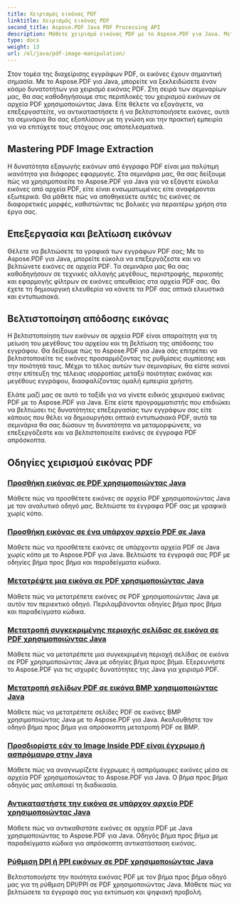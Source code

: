 ```yaml
---
title: Χειρισμός εικόνας PDF
linktitle: Χειρισμός εικόνας PDF
second_title: Aspose.PDF Java PDF Processing API
description: Μάθετε χειρισμό εικόνας PDF με το Aspose.PDF για Java. Μεταμορφώστε, επεξεργαστείτε και βελτιστοποιήστε τις εικόνες στα έγγραφα PDF σας χωρίς κόπο.
type: docs
weight: 13
url: /el/java/pdf-image-manipulation/
---
```


Στον τομέα της διαχείρισης εγγράφων PDF, οι εικόνες έχουν σημαντική σημασία. Με το Aspose.PDF για Java, μπορείτε να ξεκλειδώσετε έναν κόσμο δυνατοτήτων για χειρισμό εικόνας PDF. Στη σειρά των σεμιναρίων μας, θα σας καθοδηγήσουμε στις περιπλοκές του χειρισμού εικόνων σε αρχεία PDF χρησιμοποιώντας Java. Είτε θέλετε να εξαγάγετε, να επεξεργαστείτε, να αντικαταστήσετε ή να βελτιστοποιήσετε εικόνες, αυτά τα σεμινάρια θα σας εξοπλίσουν με τη γνώση και την πρακτική εμπειρία για να επιτύχετε τους στόχους σας αποτελεσματικά.

## Mastering PDF Image Extraction

Η δυνατότητα εξαγωγής εικόνων από έγγραφα PDF είναι μια πολύτιμη ικανότητα για διάφορες εφαρμογές. Στα σεμινάρια μας, θα σας δείξουμε πώς να χρησιμοποιείτε το Aspose.PDF για Java για να εξάγετε εύκολα εικόνες από αρχεία PDF, είτε είναι ενσωματωμένες είτε αναφέρονται εξωτερικά. Θα μάθετε πώς να αποθηκεύετε αυτές τις εικόνες σε διαφορετικές μορφές, καθιστώντας τις βολικές για περαιτέρω χρήση στα έργα σας.

## Επεξεργασία και βελτίωση εικόνων

Θέλετε να βελτιώσετε τα γραφικά των εγγράφων PDF σας; Με το Aspose.PDF για Java, μπορείτε εύκολα να επεξεργάζεστε και να βελτιώνετε εικόνες σε αρχεία PDF. Τα σεμινάρια μας θα σας καθοδηγήσουν σε τεχνικές αλλαγής μεγέθους, περιστροφής, περικοπής και εφαρμογής φίλτρων σε εικόνες απευθείας στα αρχεία PDF σας. Θα έχετε τη δημιουργική ελευθερία να κάνετε τα PDF σας οπτικά ελκυστικά και εντυπωσιακά.

## Βελτιστοποίηση απόδοσης εικόνας

Η βελτιστοποίηση των εικόνων σε αρχεία PDF είναι απαραίτητη για τη μείωση του μεγέθους του αρχείου και τη βελτίωση της απόδοσης του εγγράφου. Θα δείξουμε πώς το Aspose.PDF για Java σάς επιτρέπει να βελτιστοποιείτε τις εικόνες προσαρμόζοντας τις ρυθμίσεις συμπίεσης και την ποιότητά τους. Μέχρι το τέλος αυτών των σεμιναρίων, θα είστε ικανοί στην επίτευξη της τέλειας ισορροπίας μεταξύ ποιότητας εικόνας και μεγέθους εγγράφου, διασφαλίζοντας ομαλή εμπειρία χρήστη.

Ελάτε μαζί μας σε αυτό το ταξίδι για να γίνετε ειδικός χειρισμού εικόνας PDF με το Aspose.PDF για Java. Είτε είστε προγραμματιστής που επιδιώκει να βελτιώσει τις δυνατότητες επεξεργασίας των εγγράφων σας είτε κάποιος που θέλει να δημιουργήσει οπτικά εντυπωσιακά PDF, αυτά τα σεμινάρια θα σας δώσουν τη δυνατότητα να μεταμορφώνετε, να επεξεργάζεστε και να βελτιστοποιείτε εικόνες σε έγγραφα PDF απρόσκοπτα.

## Οδηγίες χειρισμού εικόνας PDF
### [Προσθήκη εικόνας σε PDF χρησιμοποιώντας Java](./add-image-to-pdf-using-java/)
Μάθετε πώς να προσθέτετε εικόνες σε αρχεία PDF χρησιμοποιώντας Java με τον αναλυτικό οδηγό μας. Βελτιώστε τα έγγραφα PDF σας με γραφικά χωρίς κόπο.
### [Προσθήκη εικόνας σε ένα υπάρχον αρχείο PDF σε Java](./add-image-to-an-existing-pdf-file-in-java/)
Μάθετε πώς να προσθέτετε εικόνες σε υπάρχοντα αρχεία PDF σε Java χωρίς κόπο με το Aspose.PDF για Java. Βελτιώστε τα έγγραφά σας PDF με οδηγίες βήμα προς βήμα και παραδείγματα κώδικα.
### [Μετατρέψτε μια εικόνα σε PDF χρησιμοποιώντας Java](./convert-an-image-to-pdf-using-java/)
Μάθετε πώς να μετατρέπετε εικόνες σε PDF χρησιμοποιώντας Java με αυτόν τον περιεκτικό οδηγό. Περιλαμβάνονται οδηγίες βήμα προς βήμα και παραδείγματα κώδικα.
### [Μετατροπή συγκεκριμένης περιοχής σελίδας σε εικόνα σε PDF χρησιμοποιώντας Java](./convert-particular-page-region-to-image-in-pdf-using-java/)
Μάθετε πώς να μετατρέπετε μια συγκεκριμένη περιοχή σελίδας σε εικόνα σε PDF χρησιμοποιώντας Java με οδηγίες βήμα προς βήμα. Εξερευνήστε το Aspose.PDF για τις ισχυρές δυνατότητες της Java για χειρισμό PDF.
### [Μετατροπή σελίδων PDF σε εικόνα BMP χρησιμοποιώντας Java](./convert-pdf-pages-to-bmp-image-using-java/)
Μάθετε πώς να μετατρέπετε σελίδες PDF σε εικόνες BMP χρησιμοποιώντας Java με το Aspose.PDF για Java. Ακολουθήστε τον οδηγό βήμα προς βήμα για απρόσκοπτη μετατροπή PDF σε BMP.
### [Προσδιορίστε εάν το Image Inside PDF είναι έγχρωμο ή ασπρόμαυρο στην Java](./identify-if-image-inside-pdf-is-colored-or-black-and-white-in-java/)
Μάθετε πώς να αναγνωρίζετε έγχρωμες ή ασπρόμαυρες εικόνες μέσα σε αρχεία PDF χρησιμοποιώντας το Aspose.PDF για Java. Ο βήμα προς βήμα οδηγός μας απλοποιεί τη διαδικασία.
### [Αντικαταστήστε την εικόνα σε υπάρχον αρχείο PDF χρησιμοποιώντας Java](./replace-image-in-existing-pdf-file-using-java/)
Μάθετε πώς να αντικαθιστάτε εικόνες σε αρχεία PDF με Java χρησιμοποιώντας το Aspose.PDF για Java. Οδηγός βήμα προς βήμα με παραδείγματα κώδικα για απρόσκοπτη αντικατάσταση εικόνας.
### [Ρύθμιση DPI ή PPI εικόνων σε PDF χρησιμοποιώντας Java](./setting-dpi-or-ppi-of-images-in-pdf-using-java/)
Βελτιστοποιήστε την ποιότητα εικόνας PDF με τον βήμα προς βήμα οδηγό μας για τη ρύθμιση DPI/PPI σε PDF χρησιμοποιώντας Java. Μάθετε πώς να βελτιώσετε τα έγγραφά σας για εκτύπωση και ψηφιακή προβολή.